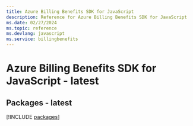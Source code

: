 ```yaml
---
title: Azure Billing Benefits SDK for JavaScript
description: Reference for Azure Billing Benefits SDK for JavaScript
ms.date: 02/27/2024
ms.topic: reference
ms.devlang: javascript
ms.service: billingbenefits
---
```

# Azure Billing Benefits SDK for JavaScript - latest
## Packages - latest
[!INCLUDE [packages](billing-benefits-index.md)]